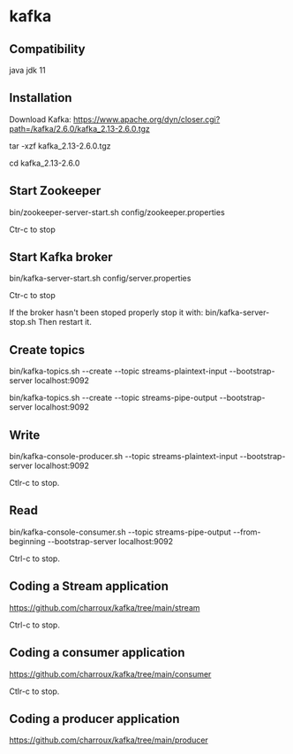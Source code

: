 # kafka

## Compatibility

java jdk 11

## Installation

Download Kafka: https://www.apache.org/dyn/closer.cgi?path=/kafka/2.6.0/kafka_2.13-2.6.0.tgz

tar -xzf kafka_2.13-2.6.0.tgz

cd kafka_2.13-2.6.0

## Start Zookeeper
bin/zookeeper-server-start.sh config/zookeeper.properties

Ctr-c to stop

## Start Kafka broker
bin/kafka-server-start.sh config/server.properties

Ctr-c to stop

If the broker hasn't been stoped properly stop it with: 
bin/kafka-server-stop.sh
Then restart it.

## Create topics
bin/kafka-topics.sh --create --topic streams-plaintext-input --bootstrap-server localhost:9092

bin/kafka-topics.sh --create --topic streams-pipe-output --bootstrap-server localhost:9092
 
## Write 
bin/kafka-console-producer.sh --topic streams-plaintext-input --bootstrap-server localhost:9092

Ctlr-c to stop.

## Read
bin/kafka-console-consumer.sh --topic streams-pipe-output --from-beginning --bootstrap-server localhost:9092

Ctrl-c to stop.

## Coding a Stream application
https://github.com/charroux/kafka/tree/main/stream

Ctrl-c to stop.

## Coding a consumer application
https://github.com/charroux/kafka/tree/main/consumer

Ctlr-c to stop.

## Coding a producer application
https://github.com/charroux/kafka/tree/main/producer


